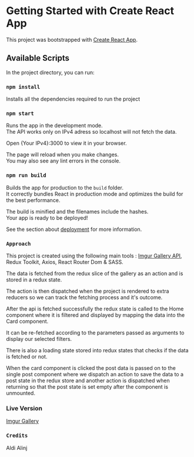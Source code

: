 # Getting Started with Create React App

This project was bootstrapped with [Create React App](https://github.com/facebook/create-react-app).

## Available Scripts

In the project directory, you can run:


### `npm install`

Installs all the dependencies required to run the project

### `npm start`

Runs the app in the development mode.\
The API works only on IPv4 adress so localhost will not fetch the data.

Open {Your IPv4}:3000 to view it in your browser.

The page will reload when you make changes.\
You may also see any lint errors in the console.



### `npm run build`

Builds the app for production to the `build` folder.\
It correctly bundles React in production mode and optimizes the build for the best performance.

The build is minified and the filenames include the hashes.\
Your app is ready to be deployed!

See the section about [deployment](https://facebook.github.io/create-react-app/docs/deployment) for more information.

### `Approach`

This project is created using the following main tools : 
[Imgur Gallery API](https://apidocs.imgur.com/),
Redux Toolkit, 
Axios,
React Router Dom
& SASS.

The data is fetched from the redux slice of the gallery as an action and is stored in a redux state.

The action is then dispatched when the project is rendered to extra reducers so we can track the fetching process and it's outcome.

After the api is fetched successfully the redux state is called to the Home component where it is filtered and displayed by mapping the data into the Card component.

It can be re-fetched according to the parameters passed as arguments to display our selected filters.

There is also a loading state stored into redux states that checks if the data is fetched or not.

When the card component is clicked the post data is passed on to the single post component where we dispatch an action to save the data to a post state in the redux store and another action is dispatched when returning so that the post state is set empty after the component is unmounted.


### Live Version
[Imgur Gallery](https://imgur-api-gallery.netlify.app/)

### `Credits`
Aldi Alinj





